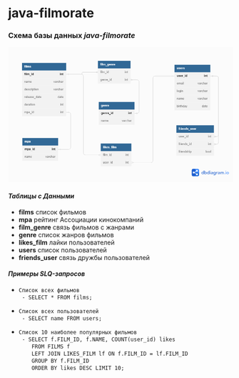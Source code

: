 # java-filmorate
### Схема базы данных *java-filmorate*
![Схема Базы Данных](db_schema.png)
#### *Таблицы с Данными*
- **films** список фильмов
- **mpa** рейтинг Ассоциации кинокомпаний
- **film_genre** связь фильмов с жанрами
- **genre** список жанров фильмов
- **likes_film** лайки пользователей
- **users** список пользователей
- **friends_user** связь дружбы пользователей
#### *Примеры SLQ-запросов*
-     Список всех фильмов
       - SELECT * FROM films;
-     Список всех пользователей
       - SELECT name FROM users;
-     Список 10 наиболее популярных фильмов
       - SELECT f.FILM_ID, f.NAME, COUNT(user_id) likes
          FROM FILMS f
          LEFT JOIN LIKES_FILM lf ON f.FILM_ID = lf.FILM_ID
          GROUP BY f.FILM_ID
          ORDER BY likes DESC LIMIT 10;